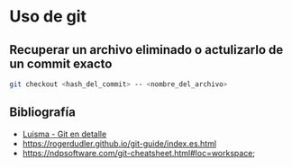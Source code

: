 # Uso de git

## Recuperar un archivo eliminado o actulizarlo de un commit exacto
```bash
git checkout <hash_del_commit> -- <nombre_del_archivo>
```

Bibliografía
------------
 * [Luisma - Git en detalle](https://www.luispa.com/desarrollo/2021/04/17/git-en-detalle.html)
 * https://rogerdudler.github.io/git-guide/index.es.html
 * https://ndpsoftware.com/git-cheatsheet.html#loc=workspace;